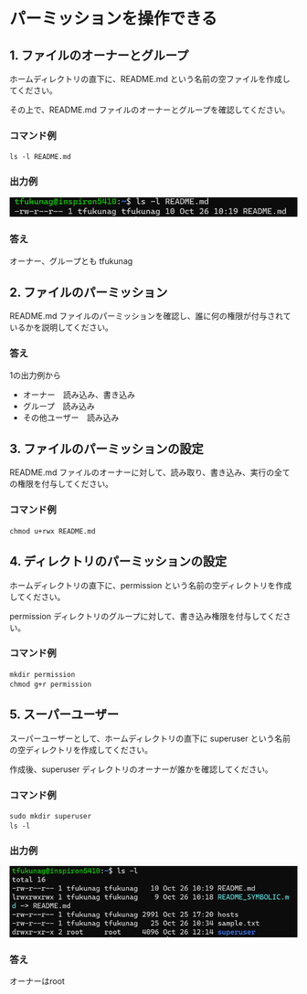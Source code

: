 # パーミッションを操作できる

## 1. ファイルのオーナーとグループ

ホームディレクトリの直下に、README.md という名前の空ファイルを作成してください。

その上で、README.md ファイルのオーナーとグループを確認してください。

### コマンド例
`ls -l README.md`

### 出力例
![出力例](img/permission01.jpg)

### 答え
オーナー、グループとも tfukunag

## 2. ファイルのパーミッション

README.md ファイルのパーミッションを確認し、誰に何の権限が付与されているかを説明してください。

### 答え
1の出力例から
- オーナー　読み込み、書き込み
- グループ　読み込み
- その他ユーザー　読み込み

## 3. ファイルのパーミッションの設定

README.md ファイルのオーナーに対して、読み取り、書き込み、実行の全ての権限を付与してください。

### コマンド例
`chmod u+rwx README.md`


## 4. ディレクトリのパーミッションの設定

ホームディレクトリの直下に、permission という名前の空ディレクトリを作成してください。

permission ディレクトリのグループに対して、書き込み権限を付与してください。

### コマンド例
`mkdir permission`  
`chmod g+r permission`
## 5. スーパーユーザー

スーパーユーザーとして、ホームディレクトリの直下に superuser という名前の空ディレクトリを作成してください。

作成後、superuser ディレクトリのオーナーが誰かを確認してください。

### コマンド例
`sudo mkdir superuser`  
`ls -l`

### 出力例
![出力例](img/permission05.jpg)

### 答え
オーナーはroot